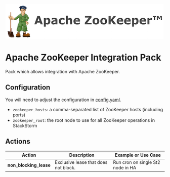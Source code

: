 [![Apache ZooKeeper](./logo.png)](https://zookeeper.apache.org/)

# Apache ZooKeeper Integration Pack

Pack which allows integration with Apache ZooKeeper.

## Configuration

You will need to adjust the configuration in [config.yaml](./config.yaml).

* `zookeeper_hosts`: a comma-separated list of ZooKeeper hosts (including ports)
* `zookeeper_root`: the root node to use for all ZooKeeper operations in StackStorm

## Actions

Action                      | Description                           | Example or Use Case
--------------------------- | ------------------------------------- | ---------------------------------
**non_blocking_lease**      | Exclusive lease that does not block.  | Run cron on single St2 node in HA
